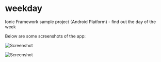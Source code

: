 weekday
=======

Ionic Framework sample project (Android Platform) - find out the day of the week

Below are some screenshots of the app:

![Screenshot](http://i.imgur.com/wM5ucXr.png)

![Screenshot](http://i.imgur.com/fFiYVeO.png)

